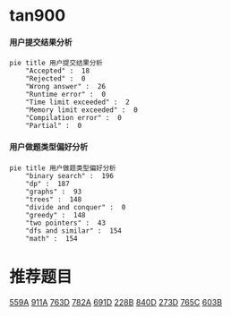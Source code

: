 # tan900

<!-- tabs:start -->



#### **用户提交结果分析**

```mermaid
pie title 用户提交结果分析
    "Accepted" :  18
    "Rejected" :  0
    "Wrong answer" :  26
    "Runtime error" :  0
    "Time limit exceeded" :  2
    "Memory limit exceeded" :  0
    "Compilation error" :  0
    "Partial" :  0
```

#### **用户做题类型偏好分析**

```mermaid
pie title 用户做题类型偏好分析
    "binary search" :  196
    "dp" :  187
    "graphs" :  93
    "trees" :  148
    "divide and conquer" :  0
    "greedy" :  148
    "two pointers" :  43
    "dfs and similar" :  154
    "math" :  154
```



<!-- tabs:end -->
# 推荐题目
[559A](https://codeforces.com/contest/559/problem/A)
[911A](https://codeforces.com/contest/911/problem/A)
[763D](https://codeforces.com/contest/763/problem/D)
[782A](https://codeforces.com/contest/782/problem/A)
[691D](https://codeforces.com/contest/691/problem/D)
[228B](https://codeforces.com/contest/228/problem/B)
[840D](https://codeforces.com/contest/840/problem/D)
[273D](https://codeforces.com/contest/273/problem/D)
[765C](https://codeforces.com/contest/765/problem/C)
[603B](https://codeforces.com/contest/603/problem/B)
